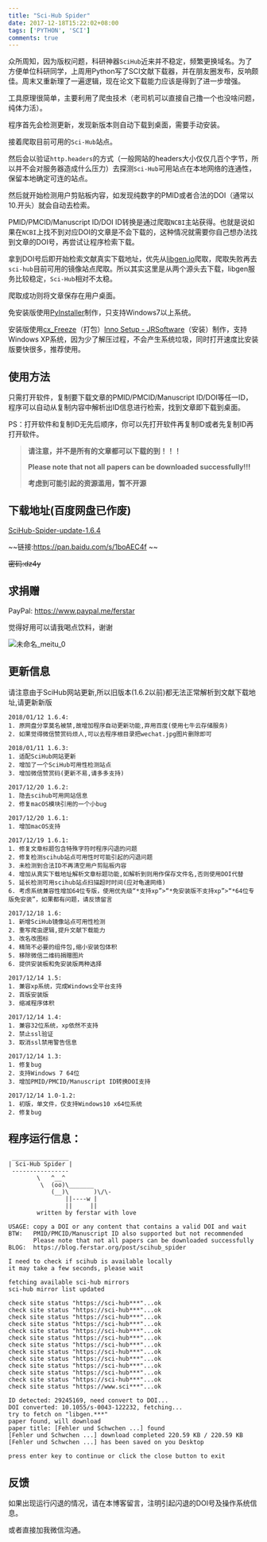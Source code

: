 ```yaml
---
title: "Sci-Hub Spider"
date: 2017-12-18T15:22:02+08:00
tags: ['PYTHON', 'SCI']
comments: true
---
```


众所周知，因为版权问题，科研神器`SciHub`近来并不稳定，频繁更换域名。为了方便单位科研同学，上周用Python写了SCI文献下载器，并在朋友圈发布，反响颇佳。周末又重新理了一遍逻辑，现在论文下载能力应该是得到了进一步增强。

工具原理很简单，主要利用了爬虫技术（老司机可以直接自己撸一个也没啥问题，纯体力活）。

程序首先会检测更新，发现新版本则自动下载到桌面，需要手动安装。

接着爬取目前可用的`Sci-Hub`站点。

然后会以验证`http.headers`的方式（一般网站的headers大小仅仅几百个字节，所以并不会对服务器造成什么压力）去探测`Sci-Hub`可用站点在本地网络的连通性，保留本地确定可连的站点。

然后就开始检测用户剪贴板内容，如发现纯数字的PMID或者合法的DOI（通常以10.开头）就会自动去检索。

PMID/PMCID/Manuscript ID/DOI ID转换是通过爬取`NCBI`主站获得。也就是说如果在`NCBI`上找不到对应DOI的文章是不会下载的，这种情况就需要你自己想办法找到文章的DOI号，再尝试让程序检索下载。

拿到DOI号后即开始检索文献真实下载地址，优先从[libgen.io](http://libgen.io)爬取，爬取失败再去`sci-hub`目前可用的镜像站点爬取。所以其实这里是从两个源头去下载，libgen服务比较稳定，`Sci-Hub`相对不太稳。

爬取成功则将文章保存在用户桌面。

免安装版使用[PyInstaller](http://www.pyinstaller.org/)制作，只支持Windows7以上系统。

安装版使用[cx_Freeze](https://anthony-tuininga.github.io/cx_Freeze/)（打包）[Inno Setup - JRSoftware](http://www.jrsoftware.org/isinfo.php)（安装）制作，支持Windows XP系统，因为少了解压过程，不会产生系统垃圾，同时打开速度比安装版要快很多，推荐使用。

## 使用方法

只需打开软件，复制要下载文章的PMID/PMCID/Manuscript ID/DOI等任一ID，程序可以自动从复制内容中解析出ID信息进行检索，找到文章即下载到桌面。

PS：打开软件和复制ID无先后顺序，你可以先打开软件再复制ID或者先复制ID再打开软件。

> **请注意，并不是所有的文章都可以下载的到！！！**
>
> **Please note that not all papers can be downloaded successfully!!!**
>
> **考虑到可能引起的资源滥用，暂不开源**

## 下载地址(百度网盘已作废)

[SciHub-Spider-update-1.6.4](http://p2f3k7a9w.bkt.clouddn.com/exe/SciHub-Spider-update-1.6.4.exe)

~~链接:https://pan.baidu.com/s/1boAEC4f ~~

~~密码:dz4y~~

## 求捐赠

PayPal: https://www.paypal.me/ferstar

觉得好用可以请我喝点饮料，谢谢

![未命名_meitu_0](http://7xivdp.com1.z0.glb.clouddn.com/png/2017/12/3d1e449bc01bae28f85b1675bd769b7a.png/xyz)

## 更新信息
请注意由于SciHub网站更新,所以旧版本(1.6.2以前)都无法正常解析到文献下载地址,请更新新版

```shell
2018/01/12 1.6.4:
1. 原网盘分享莫名被禁,故增加程序自动更新功能,弃用百度(使用七牛云存储服务)
2. 如果觉得微信赞赏码烦人,可以去程序根目录把wechat.jpg图片删除即可

2018/01/11 1.6.3:
1. 适配SciHub网站更新
2. 增加了一个SciHub可用性检测站点
3. 增加微信赞赏码(更新不易,请多多支持)

2017/12/20 1.6.2:
1. 隐去scihub可用网站信息
2. 修复macOS模块引用的一个小bug

2017/12/20 1.6.1:
1. 增加macOS支持

2017/12/19 1.6.1:
1. 修复文章标题包含特殊字符时程序闪退的问题
2. 修复检测scihub站点可用性时可能引起的闪退问题
3. 未检测到合法ID不再清空用户剪贴板内容
4. 增加从真实下载地址解析文章标题功能,如解析到则用作保存文件名,否则使用DOI代替
5. 延长检测可用scihub站点扫描超时时间(应对龟速网络)
6. 考虑系统兼容性增加64位专版，使用优先级“*支持xp”>“*免安装版不支持xp”>“*64位专版免安装”，如果都有问题，请反馈留言

2017/12/18 1.6:
1. 新增SciHub镜像站点可用性检测
2. 重写爬虫逻辑,提升文献下载能力
3. 改名改图标
4. 精简不必要的组件包,缩小安装包体积
5. 移除微信二维码捐赠图片
6. 提供安装板和免安装版两种选择

2017/12/14 1.5:
1. 兼容xp系统，完成Windows全平台支持
2. 首版安装版
3. 缩减程序体积

2017/12/14 1.4:
1. 兼容32位系统，xp依然不支持
2. 禁止ssl验证
3. 取消ssl禁用警告信息

2017/12/14 1.3:
1. 修复bug
2. 支持Windows 7 64位
3. 增加PMID/PMCID/Manuscript ID转换DOI支持

2017/12/14 1.0-1.2:
1. 初版，单文件，仅支持Windows10 x64位系统
2. 修复bug

```

## 程序运行信息：

```shell
 ________________
| Sci-Hub Spider |
 ----------------
        \   ^__^
         \  (oo)\_______
            (__)\       )\/\-
                ||----w |
                ||     ||
		written by ferstar with love

USAGE: copy a DOI or any content that contains a valid DOI and wait
BTW:   PMID/PMCID/Manuscript ID also supported but not recommended
       Please note that not all papers can be downloaded successfully
BLOG:  https://blog.ferstar.org/post/scihub_spider

I need to check if scihub is available locally
it may take a few seconds, please wait

fetching available sci-hub mirrors
sci-hub mirror list updated

check site status "https://sci-hub***"...ok
check site status "https://sci-hub***"...ok
check site status "https://sci-hub***"...ok
check site status "https://sci-hub***"...ok
check site status "https://sci-hub***"...ok
check site status "https://sci-hub***"...ok
check site status "https://sci-hub***"...ok
check site status "https://sci-hub***"...ok
check site status "https://sci-hub***"...ok
check site status "https://sci-hub***"...ok
check site status "https://sci-hub***"...ok
check site status "https://sci-hub***"...ok
check site status "https://www.sci***"...ok

ID detected: 29245169, need convert to DOI...
DOI converted: 10.1055/s-0043-122232, fetching...
try to fetch on "libgen.***"
paper found, will download
paper title: [Fehler und Schwchen ...] found
[Fehler und Schwchen ...] download completed 220.59 KB / 220.59 KB
[Fehler und Schwchen ...] has been saved on you Desktop

press enter key to continue or click the close button to exit
```

## 反馈

如果出现运行闪退的情况，请在本博客留言，注明引起闪退的DOI号及操作系统信息。

或者直接加我微信沟通。

